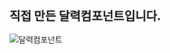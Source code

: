 <h2>직접 만든 달력컴포넌트입니다.</h2>

![달력컴포넌트](https://github.com/user-attachments/assets/8fe1f8b1-f989-434b-b4f5-db6073c66224)

